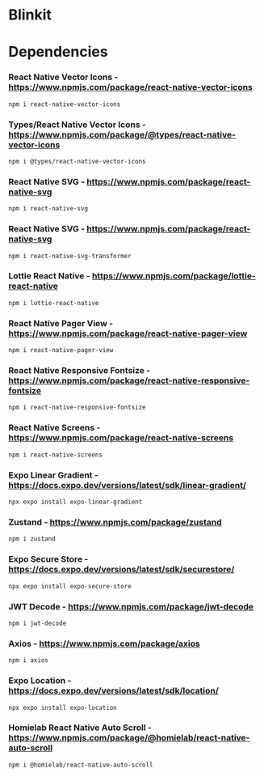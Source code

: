 # Blinkit

# Dependencies

### React Native Vector Icons - https://www.npmjs.com/package/react-native-vector-icons
    npm i react-native-vector-icons

### Types/React Native Vector Icons - https://www.npmjs.com/package/@types/react-native-vector-icons
    npm i @types/react-native-vector-icons

### React Native SVG - https://www.npmjs.com/package/react-native-svg
    npm i react-native-svg

### React Native SVG - https://www.npmjs.com/package/react-native-svg
    npm i react-native-svg-transformer

### Lottie React Native - https://www.npmjs.com/package/lottie-react-native
    npm i lottie-react-native

### React Native Pager View - https://www.npmjs.com/package/react-native-pager-view
    npm i react-native-pager-view

### React Native Responsive Fontsize - https://www.npmjs.com/package/react-native-responsive-fontsize
    npm i react-native-responsive-fontsize

### React Native Screens - https://www.npmjs.com/package/react-native-screens
    npm i react-native-screens

### Expo Linear Gradient - https://docs.expo.dev/versions/latest/sdk/linear-gradient/
    npx expo install expo-linear-gradient

### Zustand - https://www.npmjs.com/package/zustand
    npm i zustand

### Expo Secure Store - https://docs.expo.dev/versions/latest/sdk/securestore/
    npx expo install expo-secure-store

### JWT Decode - https://www.npmjs.com/package/jwt-decode
    npm i jwt-decode

### Axios - https://www.npmjs.com/package/axios
    npm i axios

### Expo Location - https://docs.expo.dev/versions/latest/sdk/location/
    npx expo install expo-location

### Homielab React Native Auto Scroll - https://www.npmjs.com/package/@homielab/react-native-auto-scroll
    npm i @homielab/react-native-auto-scroll
